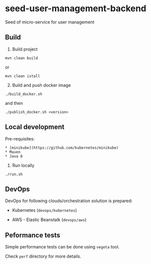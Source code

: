 # seed-user-management-backend

Seed of micro-service for user management

## Build

1) Build project

```
mvn clean build
```

or

```
mvn clean istall
```

2) Build and push docker image

```
./build_docker.sh
```

and then

```
./publish_docker.sh <version>
```

## Local development

Pre-requisites:

    * [minikube](https://github.com/kubernetes/minikube)
    * Maven
    * Java 8

1) Run locally

```
./run.sh
```

## DevOps

DevOps for following clouds/orchestration solution is prepared:

* Kubernetes (`devops/kubernetes`)

* AWS - Elastic Beanstalk (`devops/aws`)

## Peformance tests

Simple performance tests can be done using `vegeta` tool.

Check `perf` directory for more details.